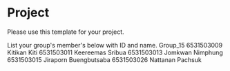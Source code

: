 Project
=============
Please use this template for your project.

List your group's member's below with ID and name.
Group_15
6531503009 Kitikan Kiti
6531503011 Keereemas Sribua
6531503013 Jomkwan Nimphung
6531503015 Jiraporn Buengbutsaba
6531503026 Nattanan Pachsuk

